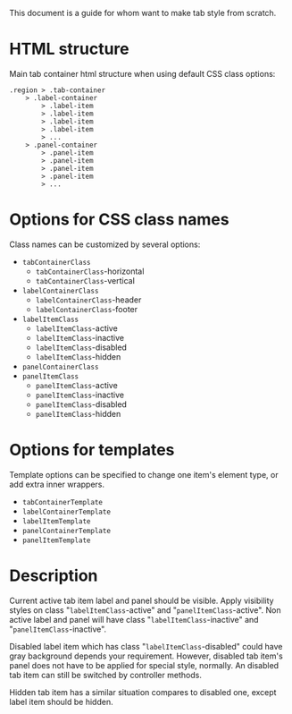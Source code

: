 This document is a guide for whom want to make tab style from scratch.

# HTML structure
Main tab container html structure when using default CSS class options:
```
.region > .tab-container
	> .label-container
		> .label-item
		> .label-item
		> .label-item
		> .label-item
		> ...
	> .panel-container
		> .panel-item
		> .panel-item
		> .panel-item
		> .panel-item
		> ...
```

# Options for CSS class names
Class names can be customized by several options:
- `tabContainerClass`
	- `tabContainerClass`-horizontal
	- `tabContainerClass`-vertical
- `labelContainerClass`
	- `labelContainerClass`-header
	- `labelContainerClass`-footer
- `labelItemClass`
	- `labelItemClass`-active
	- `labelItemClass`-inactive
	- `labelItemClass`-disabled
	- `labelItemClass`-hidden
- `panelContainerClass`
- `panelItemClass`
	- `panelItemClass`-active
	- `panelItemClass`-inactive
	- `panelItemClass`-disabled
	- `panelItemClass`-hidden

# Options for templates
Template options can be specified to change one item's element type, or add extra inner wrappers.
- `tabContainerTemplate`
- `labelContainerTemplate`
- `labelItemTemplate`
- `panelContainerTemplate`
- `panelItemTemplate`

# Description
Current active tab item label and panel should be visible.
Apply visibility styles on class "`labelItemClass`-active" and "`panelItemClass`-active".
Non active label and panel will have class "`labelItemClass`-inactive" and "`panelItemClass`-inactive".

Disabled label item which has class "`labelItemClass`-disabled" could have gray background depends your requirement.
However, disabled tab item's panel does not have to be applied for special style, normally.
An disabled tab item can still be switched by controller methods.

Hidden tab item has a similar situation compares to disabled one, except label item should be hidden.
